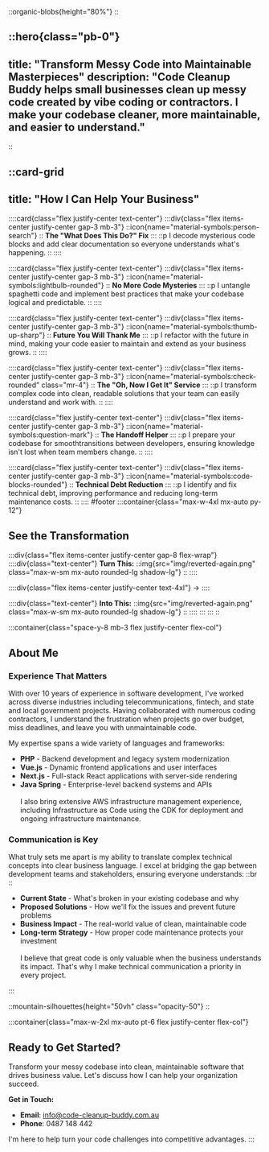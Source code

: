 ::organic-blobs{height="80%"}
::

::hero{class="pb-0"}
---
title: "Transform Messy Code into Maintainable Masterpieces"
description: "Code Cleanup Buddy helps small businesses clean up messy code created by vibe coding or contractors. I make your codebase cleaner, more maintainable, and easier to understand."
---
::

::card-grid
---
title: "How I Can Help Your Business"
---

::::card{class="flex justify-center text-center"}
:::div{class="flex items-center justify-center gap-3 mb-3"}
::icon{name="material-symbols:person-search"}
::
**The "What Does This Do?" Fix**
:::
::p
I decode mysterious code blocks and add clear documentation so everyone understands what's happening.
::
::::

::::card{class="flex justify-center text-center"}
:::div{class="flex items-center justify-center gap-3 mb-3"}
::icon{name="material-symbols:lightbulb-rounded"}
::
**No More Code Mysteries**
:::
::p
I untangle spaghetti code and implement best practices that make your codebase logical and predictable.
::
::::

::::card{class="flex justify-center text-center"}
:::div{class="flex items-center justify-center gap-3 mb-3"}
::icon{name="material-symbols:thumb-up-sharp"}
::
**Future You Will Thank Me**
:::
::p
I refactor with the future in mind, making your code easier to maintain and extend as your business grows.
::
::::

::::card{class="flex justify-center text-center"}
:::div{class="flex items-center justify-center gap-3 mb-3"}
::icon{name="material-symbols:check-rounded" class="mr-4"}
::
**The "Oh, Now I Get It" Service**
:::
::p
I transform complex code into clean, readable solutions that your team can easily understand and work with.
::
::::

::::card{class="flex justify-center text-center"}
:::div{class="flex items-center justify-center gap-3 mb-3"}
::icon{name="material-symbols:question-mark"}
::
**The Handoff Helper**
:::
::p
I prepare your codebase for smoothtransitions between developers, ensuring knowledge isn't lost when team members change.
::
::::

::::card{class="flex justify-center text-center"}
:::div{class="flex items-center justify-center gap-3 mb-3"}
::icon{name="material-symbols:code-blocks-rounded"}
::
**Technical Debt Reduction**
:::
::p
I identify and fix technical debt, improving performance and reducing long-term maintenance costs.
::
::::
#footer
:::container{class="max-w-4xl mx-auto py-12"}
## See the Transformation

:::div{class="flex items-center justify-center gap-8 flex-wrap"}
::::div{class="text-center"}
**Turn This:**
::img{src="img/reverted-again.png" class="max-w-sm mx-auto rounded-lg shadow-lg"}
::
::::

::::div{class="flex items-center justify-center text-4xl"}
→
::::

::::div{class="text-center"}
**Into This:**
::img{src="img/reverted-again.png" class="max-w-sm mx-auto rounded-lg shadow-lg"}
::
::::
:::
:::
::

:::container{class="space-y-8 mb-3 flex justify-center flex-col"}
## About Me

### Experience That Matters

With over 10 years of experience in software development, I've worked across diverse industries including telecommunications, fintech, and state and local government projects. Having collaborated with numerous coding contractors, I understand the frustration when projects go over budget, miss deadlines, and leave you with unmaintainable code.

My expertise spans a wide variety of languages and frameworks:

- **PHP** - Backend development and legacy system modernization
- **Vue.js** - Dynamic frontend applications and user interfaces
- **Next.js** - Full-stack React applications with server-side rendering
- **Java Spring** - Enterprise-level backend systems and APIs
\
\
I also bring extensive AWS infrastructure management experience, including Infrastructure as Code using the CDK for deployment and ongoing infrastructure maintenance.

### Communication is Key

What truly sets me apart is my ability to translate complex technical concepts into clear business language. I excel at bridging the gap between development teams and stakeholders, ensuring everyone understands:
::br
::
- **Current State** - What's broken in your existing codebase and why
- **Proposed Solutions** - How we'll fix the issues and prevent future problems
- **Business Impact** - The real-world value of clean, maintainable code
- **Long-term Strategy** - How proper code maintenance protects your investment
\
\
I believe that great code is only valuable when the business understands its impact. That's why I make technical communication a priority in every project.

:::

::mountain-silhouettes{height="50vh" class="opacity-50"}
::

:::container{class="max-w-2xl mx-auto pt-6 flex justify-center flex-col"}
## Ready to Get Started?

Transform your messy codebase into clean, maintainable software that drives business value. Let's discuss how I can help your organization succeed.

**Get in Touch:**
- **Email**: info@code-cleanup-buddy.com.au
- **Phone**: 0487 148 442

I'm here to help turn your code challenges into competitive advantages.
:::